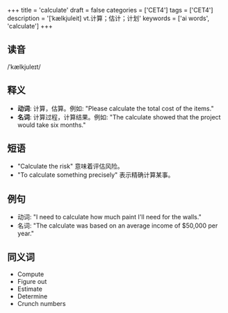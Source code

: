 +++
title = 'calculate'
draft = false
categories = ['CET4']
tags = ['CET4']
description = '[ˈkælkjuleit] vt.计算；估计；计划'
keywords = ['ai words', 'calculate']
+++

## 读音
/ˈkælkjuleɪt/

## 释义
- **动词**: 计算，估算。例如: "Please calculate the total cost of the items."
- **名词**: 计算过程，计算结果。例如: "The calculate showed that the project would take six months."

## 短语
- "Calculate the risk" 意味着评估风险。
- "To calculate something precisely" 表示精确计算某事。

## 例句
- 动词: "I need to calculate how much paint I'll need for the walls."
- 名词: "The calculate was based on an average income of $50,000 per year."

## 同义词
- Compute
- Figure out
- Estimate
- Determine
- Crunch numbers
